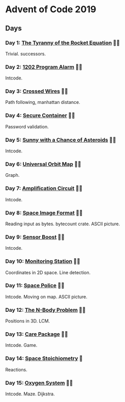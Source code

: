 # Advent of Code 2019

## Days

### Day 1: [The Tyranny of the Rocket Equation](day01/README.md) 🌟🌟

Trivial. successors.

### Day 2: [1202 Program Alarm](day02/README.md) 🌟🌟

Intcode.

### Day 3: [Crossed Wires](day03/README.md) 🌟🌟

Path following, manhattan distance.

### Day 4: [Secure Container](day04/README.md) 🌟🌟

Password validation.

### Day 5: [Sunny with a Chance of Asteroids](day05/README.md) 🌟🌟

Intcode.

### Day 6: [Universal Orbit Map](day06/README.md) 🌟🌟

Graph.

### Day 7: [Amplification Circuit](day07/README.md) 🌟🌟

Intcode.

### Day 8: [Space Image Format](day08/README.md) 🌟🌟

Reading input as bytes. bytecount crate. ASCII picture.

### Day 9: [Sensor Boost](day09/README.md) 🌟🌟

Intcode.

### Day 10: [Monitoring Station](day10/README.md) 🌟🌟

Coordinates in 2D space. Line detection.

### Day 11: [Space Police](day11/README.md) 🌟🌟

Intcode. Moving on map. ASCII picture.

### Day 12: [The N-Body Problem](day12/README.md) 🌟🌟

Positions in 3D. LCM.

### Day 13: [Care Package](day13/README.md) 🌟🌟

Intcode. Game.

### Day 14: [Space Stoichiometry](day14/README.md) 🌟

Reactions.

### Day 15: [Oxygen System](day15/README.md) 🌟🌟

Intcode. Maze. Dijkstra.